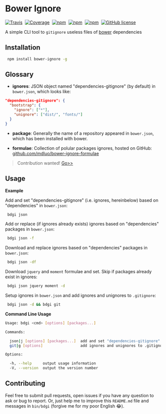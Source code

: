 # Bower Ignore

[![Travis](https://img.shields.io/travis/mdluo/bower-ignore.svg?style=flat-square)](https://travis-ci.org/mdluo/bower-ignore)&nbsp;
[![Coverage](https://img.shields.io/codecov/c/github/mdluo/bower-ignore.svg?style=flat-square)](https://codecov.io/github/mdluo/bower-ignore?branch=master)&nbsp;
[![npm](https://img.shields.io/npm/v/bower-ignore.svg?style=flat-square)](https://www.npmjs.com/package/bower-ignore)&nbsp;
[![npm](https://david-dm.org/mdluo/bower-ignore.svg?style=flat-square)](https://www.npmjs.com/package/bower-ignore)&nbsp; [![npm](https://img.shields.io/npm/dt/bower-ignore.svg?style=flat-square)](https://www.npmjs.com/package/bower-ignore)&nbsp;
 [![GitHub license](https://img.shields.io/badge/license-MIT-blue.svg?style=flat-square)](https://raw.githubusercontent.com/mdluo/bower-ignore/master/LICENSE)

A simple CLI tool to `gitignore` useless files of [bower](https://bower.io/) dependencies

## Installation

``` bash
 npm install bower-ignore -g
```

## Glossary

* **ignores**: JSON object named "dependencies-gitignore" (by default) in `bower.json`, which looks like:

```json
"dependencies-gitignore": {
  "bootstrap": {
    "ignore": ["*"],
    "unignore": ["dist/", "fonts/"]
  }
}
```

* **package**: Generally the name of a repository appeared in `bower.json`, which has been installed with bower.

* **formulae**: Collection of polular packages ignores, hosted on GitHub: [github.com/mdluo/bower-ignore-formulae](https://github.com/mdluo/bower-ignore-formulae)

> Contribution wanted! [Go>>](https://github.com/mdluo/bower-ignore-formulae)

## Usage

**Example**

Add and set "dependencies-gitignore" (i.e. ignores, hereinbelow) based on "dependencies" in `bower.json`:

``` bash
 bdgi json
```

Add or replace (if ignores already exists) ignores based on "dependencies" packages in `bower.json`:

``` bash
 bdgi json -f
```

Download and replace ignores based on "dependencies" packages in `bower.json`:

``` bash
 bdgi json -df
```

Download `jquery` and `moment` formulae and set. Skip if packages already exist in ignores:

``` bash
 bdgi json jquery moment -d
```

Setup ignores in `bower.json` and add ignores and unignores to `.gitignore`:

``` bash
 bdgi json -d && bdgi git
```

**Command Line Usage**

``` bash
Usage: bdgi <cmd> [options] [packages...]

Commands:

  json|j [options] [packages...]  add and set "dependencies-gitignore" in bower.json
  git|g [options]                 add ignores and unignores to .gitignore based on ignores in bower.json

Options:

  -h, --help     output usage information
  -V, --version  output the version number
```

## Contributing

Feel free to submit pull requests, open issues if you have any question to ask or bug to report. Or, just help me to improve this `README.md` file and messages in `bin/bdgi` (forgive me for my poor English 😂).

